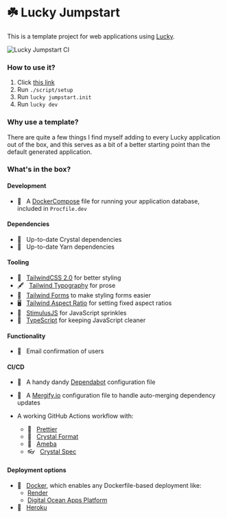 # ☘️ Lucky Jumpstart

This is a template project for web applications using [Lucky](https://luckyframework.org).

![Lucky Jumpstart CI](https://github.com/stephendolan/lucky_jumpstart/workflows/Lucky%20Jumpstart%20CI/badge.svg)

### How to use it?

1. Click [this link](https://github.com/stephendolan/lucky_jumpstart/generate)
1. Run `./script/setup`
1. Run `lucky jumpstart.init`
1. Run `lucky dev`

### Why use a template?

There are quite a few things I find myself adding to every Lucky application out of the box, and this serves as a bit of a better starting point than the default generated application.

### What's in the box?

#### Development

- 🐳 &nbsp; A [DockerCompose](https://docs.docker.com/compose/) file for running your application database, included in `Procfile.dev`

#### Dependencies

- 💎 &nbsp; Up-to-date Crystal dependencies
- 🧶 &nbsp; Up-to-date Yarn dependencies

#### Tooling

- 💨 &nbsp; [TailwindCSS 2.0](https://tailwindcss.com) for better styling
- 🖋 &nbsp; [Tailwind Typography](https://tailwindcss.com/docs/typography-plugin) for prose
- 📝 &nbsp; [Tailwind Forms](https://github.com/tailwindlabs/tailwindcss-forms) to make styling forms easier
- 🖥 &nbsp; [Tailwind Aspect Ratio](https://github.com/tailwindlabs/tailwindcss-aspect-ratio) for setting fixed aspect ratios
- 🎉 &nbsp; [StimulusJS](https://stimulusjs.org) for JavaScript sprinkles
- 🚀 &nbsp; [TypeScript](https://typescript.org) for keeping JavaScript cleaner

#### Functionality

- 📧 &nbsp; Email confirmation of users

#### CI/CD

- 🤖 &nbsp; A handy dandy [Dependabot](https://dependabot.com/) configuration file

- 🔀 &nbsp; A [Mergify.io](https://mergify.io) configuration file to handle auto-merging dependency updates

- A working GitHub Actions workflow with:
  - 💃 &nbsp; [Prettier](https://prettier.io/)
  - 💎 &nbsp; [Crystal Format](https://crystal-lang.org/reference/using_the_compiler/#crystal-tool-format)
  - 🦠 &nbsp; [Ameba](https://github.com/crystal-ameba/ameba)
  - 👓 &nbsp; [Crystal Spec](https://crystal-lang.org/api/latest/Spec.html)

#### Deployment options

- 🐳 &nbsp; [Docker](https://www.docker.com), which enables any Dockerfile-based deployment like:
  - [Render](https://render.com)
  - [Digital Ocean Apps Platform](https://www.digitalocean.com/products/app-platform)
- 👾 &nbsp; [Heroku](https://luckyframework.org/guides/deploying/heroku)
